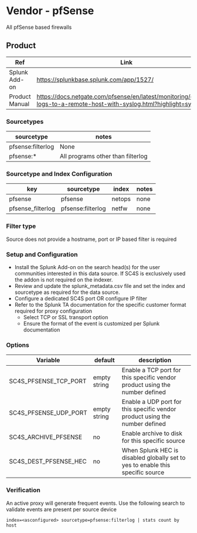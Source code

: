 # Vendor - pfSense

All pfSense based firewalls


## Product


| Ref            | Link                                                                                                    |
|----------------|---------------------------------------------------------------------------------------------------------|
| Splunk Add-on  | https://splunkbase.splunk.com/app/1527/                                                                 |
| Product Manual | https://docs.netgate.com/pfsense/en/latest/monitoring/copying-logs-to-a-remote-host-with-syslog.html?highlight=syslog |


### Sourcetypes

| sourcetype     | notes                                                                                                   |
|----------------|---------------------------------------------------------------------------------------------------------|
| pfsense:filterlog  | None |
| pfsense:* | All programs other than filterlog |

### Sourcetype and Index Configuration

| key            | sourcetype     | index          | notes          |
|----------------|----------------|----------------|----------------|
| pfsense      | pfsense     | netops          | none          |
| pfsense_filterlog      | pfsense:filterlog      | netfw          | none          |

### Filter type

Source does not provide a hostname, port or IP based filter is required

### Setup and Configuration

* Install the Splunk Add-on on the search head(s) for the user communities interested in this data source. If SC4S is exclusively used the addon is not required on the indexer.
* Review and update the splunk_metadata.csv file and set the index and sourcetype as required for the data source.
* Configure a dedicated SC4S port OR configure IP filter 
* Refer to the Splunk TA documentation for the specific customer format required for proxy configuration
    * Select TCP or SSL transport option
    * Ensure the format of the event is customized per Splunk documentation

### Options

| Variable       | default        | description    |
|----------------|----------------|----------------|
| SC4S_PFSENSE_TCP_PORT      | empty string      | Enable a TCP port for this specific vendor product using the number defined |
| SC4S_PFSENSE_UDP_PORT      | empty string      | Enable a UDP port for this specific vendor product using the number defined |
| SC4S_ARCHIVE_PFSENSE | no | Enable archive to disk for this specific source |
| SC4S_DEST_PFSENSE_HEC | no | When Splunk HEC is disabled globally set to yes to enable this specific source | 

### Verification

An active proxy will generate frequent events. Use the following search to validate events are present per source device

```
index=<asconfigured> sourcetype=pfsense:filterlog | stats count by host
```
